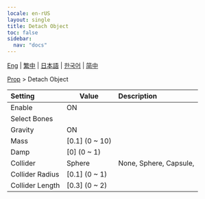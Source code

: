 ```yaml
---
locale: en-rUS
layout: single
title: Detach Object
toc: false
sidebar:
  nav: "docs"
---
```

[Eng](/dancexr/menu/2025.4/prop/detach_object) | [繁中](/tw/dancexr/menu/2025.4/prop/detach_object) | [日本語](/jp/dancexr/menu/2025.4/prop/detach_object) | [한국어](/kr/dancexr/menu/2025.4/prop/detach_object) | [简中](/zh/dancexr/menu/2025.4/prop/detach_object)

[Prop](../menu#Prop) > Detach Object



| Setting | Value | Description |
| :--- | --- | :--- |
| Enable | ON | 
| Select Bones || 
| Gravity | ON | 
| Mass | [0.1] (0 ~ 10) | 
| Damp | [0] (0 ~ 1) | 
| Collider | Sphere | None, Sphere, Capsule, 
| Collider Radius | [0.1] (0 ~ 1) | 
| Collider Length | [0.3] (0 ~ 2) | 
